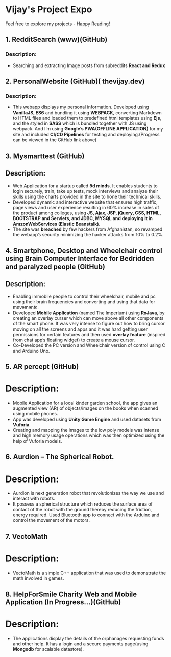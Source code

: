 # Vijay's Project Expo
Feel free to explore my projects - Happy Reading!

  ## 1.	RedditSearch (www)(GitHub)<br>
   ### Description: <br>
  * Searching and extracting Image posts from subreddits **React and Redux**
   
  ## 2.	PersonalWebsite (GitHub)( thevijay.dev)<br>
   ### Description: 
 * This webapp displays my personal information. Developed using **VanillaJS, ES6** and bundling it using **WEBPACK**, converting Markdown to HTML files and loaded them to predefined html templates using **Ejs**, and the styled in **SASS** which is bundled together with JS using webpack. And I’m using **Google’s PWA(OFFLINE APPLICATION)** for my site and included **CI/CD Pipelines** for testing and deploying.(Progress can be viewed in the GitHub link above)

  ## 3.	Mysmarttest (GitHub)
   ## Description: 
   * Web Application for a startup called **5d minds**. It enables students to login securely, train, take up tests, mock interviews and analyze their skills using the charts provided in the site to hone their technical skills.
   * Developed dynamic and interactive website that ensures high traffic, page views and user experience resulting in 60% increase in sales of the product among colleges, using **JS, Ajax, JSP, jQuery, CSS, HTML, BOOTSTRAP and Servlets, and JDBC, MYSQL and deploying it in AmzonWebServices (Elastic Beanstalk)**.
   * The site was **breached** by few hackers from Afghanistan, so revamped the webapp’s security minimizing the hacker attacks from 10% to 0.2%.

  ## 4.	Smartphone, Desktop and Wheelchair control using Brain Computer Interface for Bedridden and paralyzed people (GitHub)
   ## Description: 
  * Enabling immobile people to control their wheelchair, mobile and pc using their brain frequencies and converting and using that data for movements.
  * Developed **Mobile Application** (named The Imperium) using **RxJava**, by creating an overlay curser which can move above all other components of the smart phone. It was very intense to figure out how to bring cursor moving on all the screens and apps and it was hard getting user permissions for certain features and then used **overlay feature** (inspired from chat app’s floating widget) to create a mouse cursor.
  * Co-Developed the PC version and Wheelchair version of control using C and Arduino Uno. 

  ## 5.	AR percept (GitHub)
   # Description:
  * Mobile Application for a local kinder garden school, the app gives an augmented view (AR) of objects/images on the books when scanned using mobile phones.
  * App was developed using **Unity Game Engine** and used datasets from **Vuforia**.
  * Creating and mapping the images to the low poly models was intense and high memory usage operations which was then optimized using the help of Vuforia models.

  ## 6.	Aurdion – The Spherical Robot.
   # Description: 
  * Aurdion is next generation robot that revolutionizes the way we use and interact with robots.
  * It possess a spherical structure which reduces the surface area of contact of the robot with the ground thereby reducing the friction, energy required. Used Bluetooth app to connect with the Arduino and control the movement of the motors.

  ## 7.	VectoMath
   # Description: 
  * VectoMath is a simple C++ application that was used to demonstrate the math involved in games.

  ## 8.	HelpForSmile Charity Web and Mobile Application (In Progress…)(GitHub)
   # Description: 
  * The applications display the details of the orphanages requesting funds and other help. It has a login and a secure payments page(using **Mongodb** for scalable datastore).

   


